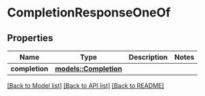 # CompletionResponseOneOf

## Properties

Name | Type | Description | Notes
------------ | ------------- | ------------- | -------------
**completion** | [**models::Completion**](Completion.md) |  | 

[[Back to Model list]](../README.md#documentation-for-models) [[Back to API list]](../README.md#documentation-for-api-endpoints) [[Back to README]](../README.md)


